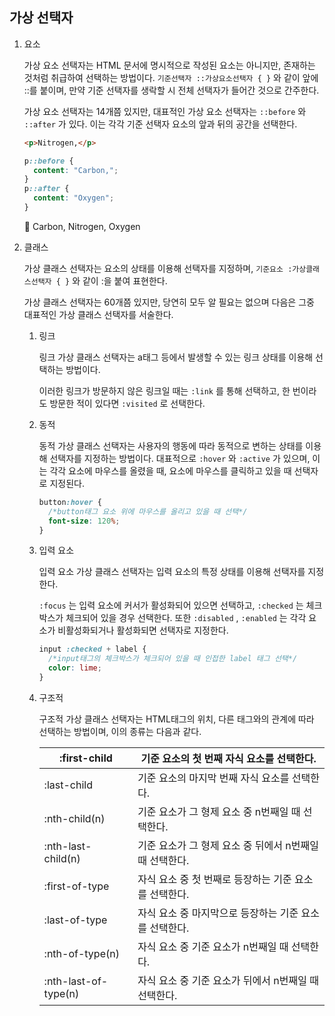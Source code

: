 ## 가상 선택자

1. 요소

   가상 요소 선택자는 HTML 문서에 명시적으로 작성된 요소는 아니지만, 존재하는 것처럼 취급하여 선택하는 방법이다. `기준선택자 ::가상요소선택자 { }` 와 같이 앞에 ::를 붙이며, 만약 기준 선택자를 생락할 시 전체 선택자가 들어간 것으로 간주한다.

   가상 요소 선택자는 14개쯤 있지만, 대표적인 가상 요소 선택자는 `::before` 와 `::after` 가 있다. 이는 각각 기준 선택자 요소의 앞과 뒤의 공간을 선택한다.

   ```html
   <p>Nitrogen,</p>
   ```

   ```css
   p::before {
     content: "Carbon,";
   }
   p::after {
     content: "Oxygen";
   }
   ```

   <aside>
   📄 Carbon, Nitrogen, Oxygen

   </aside>

2. 클래스

   가상 클래스 선택자는 요소의 상태를 이용해 선택자를 지정하며, `기준요소 :가상클래스선택자 { }` 와 같이 :을 붙여 표현한다.

   가상 클래스 선택자는 60개쯤 있지만, 당연히 모두 알 필요는 없으며 다음은 그중 대표적인 가상 클래스 선택자를 서술한다.

   1. 링크

      링크 가상 클래스 선택자는 a태그 등에서 발생할 수 있는 링크 상태를 이용해 선택하는 방법이다.

      이러한 링크가 방문하지 않은 링크일 때는 `:link` 를 통해 선택하고, 한 번이라도 방문한 적이 있다면 `:visited` 로 선택한다.

   2. 동적

      동적 가상 클래스 선택자는 사용자의 행동에 따라 동적으로 변하는 상태를 이용해 선택자를 지정하는 방법이다. 대표적으로 `:hover` 와 `:active` 가 있으며, 이는 각각 요소에 마우스를 올렸을 때, 요소에 마우스를 클릭하고 있을 때 선택자로 지정된다.

      ```css
      button:hover {
        /*button태그 요소 위에 마우스를 올리고 있을 때 선택*/
        font-size: 120%;
      }
      ```

   3. 입력 요소

      입력 요소 가상 클래스 선택자는 입력 요소의 특정 상태를 이용해 선택자를 지정한다.

      `:focus` 는 입력 요소에 커서가 활성화되어 있으면 선택하고, `:checked` 는 체크박스가 체크되어 있을 경우 선택한다. 또한 `:disabled` , `:enabled` 는 각각 요소가 비활성화되거나 활성화되면 선택자로 지정한다.

      ```css
      input :checked + label {
        /*input태그의 체크박스가 체크되어 있을 때 인접한 label 태그 선택*/
        color: lime;
      }
      ```

   4. 구조적

      구조적 가상 클래스 선택자는 HTML태그의 위치, 다른 태그와의 관계에 따라 선택하는 방법이며, 이의 종류는 다음과 같다.

      | :first-child         | 기준 요소의 첫 번째 자식 요소를 선택한다.               |
      | -------------------- | ------------------------------------------------------- |
      | :last-child          | 기준 요소의 마지막 번째 자식 요소를 선택한다.           |
      | :nth-child(n)        | 기준 요소가 그 형제 요소 중 n번째일 때 선택한다.        |
      | :nth-last-child(n)   | 기준 요소가 그 형제 요소 중 뒤에서 n번째일 때 선택한다. |
      | :first-of-type       | 자식 요소 중 첫 번째로 등장하는 기준 요소를 선택한다.   |
      | :last-of-type        | 자식 요소 중 마지막으로 등장하는 기준 요소를 선택한다.  |
      | :nth-of-type(n)      | 자식 요소 중 기준 요소가 n번째일 때 선택한다.           |
      | :nth-last-of-type(n) | 자식 요소 중 기준 요소가 뒤에서 n번째일 때 선택한다.    |
